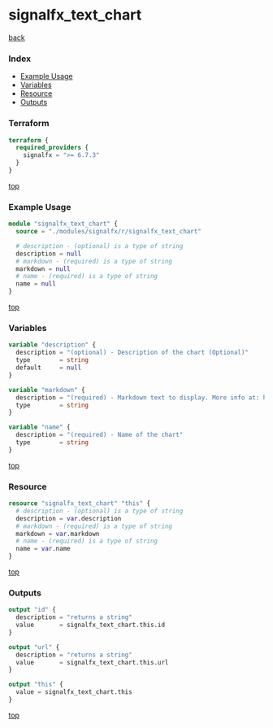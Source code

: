 # signalfx_text_chart

[back](../signalfx.md)

### Index

- [Example Usage](#example-usage)
- [Variables](#variables)
- [Resource](#resource)
- [Outputs](#outputs)

### Terraform

```terraform
terraform {
  required_providers {
    signalfx = ">= 6.7.3"
  }
}
```

[top](#index)

### Example Usage

```terraform
module "signalfx_text_chart" {
  source = "./modules/signalfx/r/signalfx_text_chart"

  # description - (optional) is a type of string
  description = null
  # markdown - (required) is a type of string
  markdown = null
  # name - (required) is a type of string
  name = null
}
```

[top](#index)

### Variables

```terraform
variable "description" {
  description = "(optional) - Description of the chart (Optional)"
  type        = string
  default     = null
}

variable "markdown" {
  description = "(required) - Markdown text to display. More info at: https://github.com/adam-p/markdown-here/wiki/Markdown-Cheatsheet"
  type        = string
}

variable "name" {
  description = "(required) - Name of the chart"
  type        = string
}
```

[top](#index)

### Resource

```terraform
resource "signalfx_text_chart" "this" {
  # description - (optional) is a type of string
  description = var.description
  # markdown - (required) is a type of string
  markdown = var.markdown
  # name - (required) is a type of string
  name = var.name
}
```

[top](#index)

### Outputs

```terraform
output "id" {
  description = "returns a string"
  value       = signalfx_text_chart.this.id
}

output "url" {
  description = "returns a string"
  value       = signalfx_text_chart.this.url
}

output "this" {
  value = signalfx_text_chart.this
}
```

[top](#index)